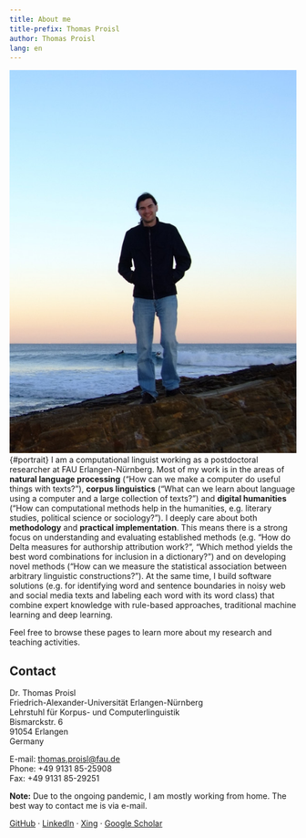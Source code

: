 ```yaml
---
title: About me
title-prefix: Thomas Proisl
author: Thomas Proisl
lang: en
---
```


![Thomas Proisl](img/thomas_proisl.jpg){#portrait} I am a
computational linguist working as a postdoctoral researcher at FAU
Erlangen-Nürnberg. Most of my work is in the areas of **natural
language processing** (“How can we make a computer do useful things
with texts?”), **corpus linguistics** (“What can we learn about
language using a computer and a large collection of texts?”) and
**digital humanities** (“How can computational methods help in the
humanities, e.g. literary studies, political science or sociology?”).
I deeply care about both **methodology** and **practical
implementation**. This means there is a strong focus on understanding
and evaluating established methods (e.g. “How do Delta measures for
authorship attribution work?”, “Which method yields the best word
combinations for inclusion in a dictionary?”) and on developing novel
methods (“How can we measure the statistical association between
arbitrary linguistic constructions?”). At the same time, I build
software solutions (e.g. for identifying word and sentence boundaries
in noisy web and social media texts and labeling each word with its
word class) that combine expert knowledge with rule-based approaches,
traditional machine learning and deep learning.

Feel free to browse these pages to learn more about my research and
teaching activities.

## Contact

<!-- Dr. Thomas Proisl \ -->
<!-- Universität Osnabrück \ -->
<!-- Institut für Kognitionswissenschaft \ -->
<!-- Wachsbleiche 27, Raum 50/122 \ -->
<!-- 49090 Osnabrück \ -->
<!-- Germany -->

<!-- E-mail: [thomas.proisl@uni-osnabrueck.de](mailto:thomas.proisl@uni-osnabrueck.de) \ -->
<!-- Phone: +49 541 969-3532 \ -->
<!-- Fax: +49 541 969-3381 -->

Dr. Thomas Proisl \
Friedrich-Alexander-Universität Erlangen-Nürnberg \
Lehrstuhl für Korpus- und Computerlinguistik \
Bismarckstr. 6 \
91054 Erlangen \
Germany

E-mail: [thomas.proisl@fau.de](mailto:thomas.proisl@fau.de) \
Phone: +49 9131 85-25908 \
Fax: +49 9131 85-29251

**Note:** Due to the ongoing pandemic, I am mostly working from home.
The best way to contact me is via e-mail.

[GitHub](https://github.com/tsproisl) ·
[LinkedIn](https://www.linkedin.com/in/thomas-proisl) ·
[Xing](https://www.xing.com/profile/Thomas_Proisl) ·
[Google Scholar](https://scholar.google.de/citations?user=GOnUOS4AAAAJ)

<!-- ## News ## -->
